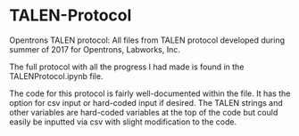 # TALEN-Protocol
Opentrons TALEN protocol:
  All files from TALEN protocol developed during summer of 2017 for Opentrons, Labworks, Inc.

The full protocol with all the progress I had made is found in the TALENProtocol.ipynb file. 

The code for this protocol is fairly well-documented within the file. It has the option for csv input or hard-coded input if desired.
The TALEN strings and other variables are hard-coded variables at the top of the code but could easily be inputted via csv with slight modification to the code.
